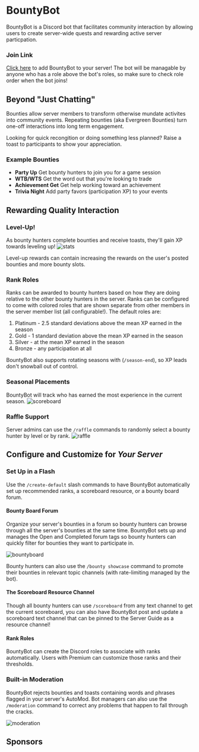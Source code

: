 # BountyBot
BountyBot is a Discord bot that facilitates community interaction by allowing users to create server-wide quests and rewarding active server particpation.

### Join Link
[Click here](https://discord.com/api/oauth2/authorize?client_id=536330483852771348&permissions=18135835404336&scope=bot%20applications.commands) to add BountyBot to your server! The bot will be managable by anyone who has a role above the bot's roles, so make sure to check role order when the bot joins!

## Beyond "Just Chatting"
Bounties allow server members to transform otherwise mundate activites into community events. Repeating bounties (aka Evergreen Bounties) turn one-off interactions into long term engagement.

Looking for quick recongition or doing something less planned? Raise a toast to participants to show your appreciation.

### Example Bounties
- __Party Up__ Get bounty hunters to join you for a game session
- __WTB/WTS__ Get the word out that you're looking to trade
- __Achievement Get__ Get help working toward an achievement
- __Trivia Night__ Add party favors (participation XP) to your events

## Rewarding Quality Interaction
### Level-Up!
As bounty hunters complete bounties and receive toasts, they'll gain XP towards leveling up!
![stats](https://github.com/Imaginary-Horizons-Productions/BountyBot/blob/main/readme_images/stats.png)

Level-up rewards can contain increasing the rewards on the user's posted bounties and more bounty slots.

### Rank Roles
Ranks can be awarded to bounty hunters based on how they are doing relative to the other bounty hunters in the server. Ranks can be configured to come with colored roles that are shown separate from other members in the server member list (all configurable!). The default roles are:
1. Platinum - 2.5 standard deviations above the mean XP earned in the season
2. Gold - 1 standard deviation above the mean XP earned in the season
3. Silver - at the mean XP earned in the season
4. Bronze - any participation at all

BountyBot also supports rotating seasons with (`/season-end`), so XP leads don't snowball out of control.

### Seasonal Placements
BountyBot will track who has earned the most experience in the current season.
![scoreboard](https://github.com/Imaginary-Horizons-Productions/BountyBot/blob/main/readme_images/scoreboard.png)

### Raffle Support
Server admins can use the `/raffle` commands to randomly select a bounty hunter by level or by rank.
![raffle](https://github.com/Imaginary-Horizons-Productions/BountyBot/blob/main/readme_images/raffle.png)

## Configure and Customize for *Your Server*
### Set Up in a Flash
Use the `/create-default` slash commands to have BountyBot automatically set up recommended ranks, a scoreboard resource, or a bounty board forum.

#### Bounty Board Forum
Organize your server's bounties in a forum so bounty hunters can browse through all the server's bounties at the same time. BountyBot sets up and manages the Open and Completed forum tags so bounty hunters can quickly filter for bounties they want to participate in.

![bountyboard](https://github.com/Imaginary-Horizons-Productions/BountyBot/blob/main/readme_images/bountyboard.png)

Bounty hunters can also use the `/bounty showcase` command to promote their bounties in relevant topic channels (with rate-limiting managed by the bot).

#### The Scoreboard Resource Channel
Though all bounty hunters can use `/scoreboard` from any text channel to get the current scoreboard, you can also have BountyBot post and update a scoreboard text channel that can be pinned to the Server Guide as a resource channel!

#### Rank Roles
BountyBot can create the Discord roles to associate with ranks automatically. Users with Premium can customize those ranks and their thresholds.

### Built-in Moderation
BountyBot rejects bounties and toasts containing words and phrases flagged in your server's AutoMod. Bot managers can also use the `/moderation` command to correct any problems that happen to fall through the cracks.

![moderation](https://github.com/Imaginary-Horizons-Productions/BountyBot/blob/main/readme_images/moderation.png)

## Sponsors
<!-- sponsors --><!-- sponsors -->
